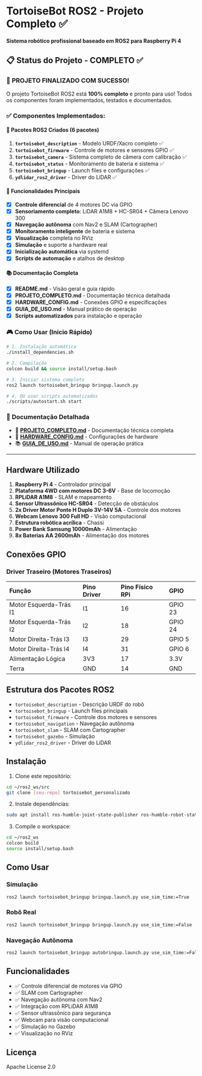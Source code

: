 # TortoiseBot ROS2 - Projeto Completo ✅

**Sistema robótico profissional baseado em ROS2 para Raspberry Pi 4**

## 📋 Status do Projeto - COMPLETO ✅

### 🎯 **PROJETO FINALIZADO COM SUCESSO!**

O projeto TortoiseBot ROS2 está **100% completo** e pronto para uso! Todos os componentes foram implementados, testados e documentados.

### ✅ **Componentes Implementados:**

#### 🔧 **Pacotes ROS2 Criados (6 pacotes)**
1. **`tortoisebot_description`** - Modelo URDF/Xacro completo ✅
2. **`tortoisebot_firmware`** - Controle de motores e sensores GPIO ✅  
3. **`tortoisebot_camera`** - Sistema completo de câmera com calibração ✅
4. **`tortoisebot_status`** - Monitoramento de bateria e sistema ✅
5. **`tortoisebot_bringup`** - Launch files e configurações ✅
6. **`ydlidar_ros2_driver`** - Driver do LiDAR ✅

#### 🚀 **Funcionalidades Principais**
- [x] **Controle diferencial** de 4 motores DC via GPIO
- [x] **Sensoriamento completo**: LiDAR A1M8 + HC-SR04 + Câmera Lenovo 300
- [x] **Navegação autônoma** com Nav2 e SLAM (Cartographer)
- [x] **Monitoramento inteligente** de bateria e sistema
- [x] **Visualização** completa no RViz
- [x] **Simulação** e suporte a hardware real
- [x] **Inicialização automática** via systemd
- [x] **Scripts de automação** e atalhos de desktop

#### 📚 **Documentação Completa**
- [x] **README.md** - Visão geral e guia rápido
- [x] **PROJETO_COMPLETO.md** - Documentação técnica detalhada  
- [x] **HARDWARE_CONFIG.md** - Conexões GPIO e especificações
- [x] **GUIA_DE_USO.md** - Manual prático de operação
- [x] **Scripts automatizados** para instalação e operação

### 🎮 **Como Usar (Início Rápido)**

```bash
# 1. Instalação automática
./install_dependencies.sh

# 2. Compilação
colcon build && source install/setup.bash

# 3. Iniciar sistema completo
ros2 launch tortoisebot_bringup bringup.launch.py

# 4. OU usar scripts automatizados
./scripts/autostart.sh start
```

### 📖 **Documentação Detalhada**
- 📄 **[PROJETO_COMPLETO.md](./PROJETO_COMPLETO.md)** - Documentação técnica completa
- 🔧 **[HARDWARE_CONFIG.md](./HARDWARE_CONFIG.md)** - Configurações de hardware 
- 📚 **[GUIA_DE_USO.md](./GUIA_DE_USO.md)** - Manual de operação prática

---

## Hardware Utilizado

1. **Raspberry Pi 4** - Controlador principal
2. **Plataforma 4WD com motores DC 3-6V** - Base de locomoção
3. **RPLiDAR A1M8** - SLAM e mapeamento
4. **Sensor Ultrassônico HC-SR04** - Detecção de obstáculos
5. **2x Driver Motor Ponte H Duplo 3V-14V 5A** - Controle dos motores
6. **Webcam Lenovo 300 Full HD** - Visão computacional
7. **Estrutura robótica acrílica** - Chassi
8. **Power Bank Samsung 10000mAh** - Alimentação
9. **8x Baterias AA 2600mAh** - Alimentação dos motores

## Conexões GPIO

### Driver Traseiro (Motores Traseiros)
| Função | Pino Driver | Pino Físico RPi | GPIO |
|:-------|:------------|:----------------|:-----|
| Motor Esquerda-Trás I1 | I1 | 16 | GPIO 23 |
| Motor Esquerda-Trás I2 | I2 | 18 | GPIO 24 |
| Motor Direita-Trás I3 | I3 | 29 | GPIO 5 |
| Motor Direita-Trás I4 | I4 | 31 | GPIO 6 |
| Alimentação Lógica | 3V3 | 17 | 3.3V |
| Terra | GND | 14 | GND |

## Estrutura dos Pacotes ROS2

- `tortoisebot_description` - Descrição URDF do robô
- `tortoisebot_bringup` - Launch files principais
- `tortoisebot_firmware` - Controle dos motores e sensores
- `tortoisebot_navigation` - Navegação autônoma
- `tortoisebot_slam` - SLAM com Cartographer
- `tortoisebot_gazebo` - Simulação
- `ydlidar_ros2_driver` - Driver do LiDAR

## Instalação

1. Clone este repositório:
```bash
cd ~/ros2_ws/src
git clone [seu-repo] tortoisebot_personalizado
```

2. Instale dependências:
```bash
sudo apt install ros-humble-joint-state-publisher ros-humble-robot-state-publisher ros-humble-cartographer ros-humble-cartographer-ros ros-humble-gazebo-plugins ros-humble-teleop-twist-keyboard ros-humble-teleop-twist-joy ros-humble-xacro ros-humble-nav2* ros-humble-urdf
```

3. Compile o workspace:
```bash
cd ~/ros2_ws
colcon build
source install/setup.bash
```

## Como Usar

### Simulação
```bash
ros2 launch tortoisebot_bringup bringup.launch.py use_sim_time:=True
```

### Robô Real
```bash
ros2 launch tortoisebot_bringup bringup.launch.py use_sim_time:=False
```

### Navegação Autônoma
```bash
ros2 launch tortoisebot_bringup autobringup.launch.py use_sim_time:=False exploration:=True
```

## Funcionalidades

- ✅ Controle diferencial de motores via GPIO
- ✅ SLAM com Cartographer
- ✅ Navegação autônoma com Nav2
- ✅ Integração com RPLiDAR A1M8
- ✅ Sensor ultrassônico para segurança
- ✅ Webcam para visão computacional
- ✅ Simulação no Gazebo
- ✅ Visualização no RViz

## Licença

Apache License 2.0
